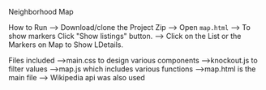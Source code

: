  Neighborhood Map

 How to Run
 --> Download/clone the Project Zip
 --> Open `map.html`
 --> To show markers Click "Show listings" button.
 --> Click on the List or the Markers on Map to Show LDetails.

 Files included
-->main.css to design various components
-->knockout.js to filter values
-->map.js which includes various functions
-->map.html is the main file
--> Wikipedia api was also used

